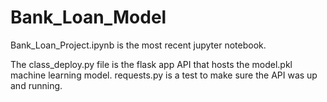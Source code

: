 # Bank_Loan_Model

Bank_Loan_Project.ipynb is the most recent jupyter notebook.

The class_deploy.py file is the flask app API that hosts the model.pkl machine learning model.
requests.py is a test to make sure the API was up and running.
